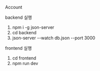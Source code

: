 Account

backend 실행
1. npm i -g json-server
2. cd backend
3. json-server --watch db.json --port 3000

frontend 실행
1. cd frontend
2. npm run dev